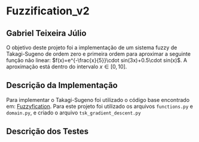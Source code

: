 ﻿# Fuzzification_v2

## Gabriel Teixeira Júlio

O objetivo deste projeto foi a implementação de um sistema fuzzy de Takagi-Sugeno de ordem zero e primeira ordem para aproximar a seguinte função não linear: $f(x)=e^{-\frac{x}{5}}\cdot sin(3x)+0.5\cdot sin(x)$. A aproximação está dentro do intervalo $x\in [0,10]$.

## Descrição da Implementação

Para implementar o Takagi-Sugeno foi utilizado o código base encontrado em: [Fuzzyfication](https://github.com/Kingdrasill/Fuzzification). Para este projeto foi utilizado os arquivos `functions.py` e `domain.py`, e criado o arquivo `tsk_gradient_descent.py`

## Descrição dos Testes
